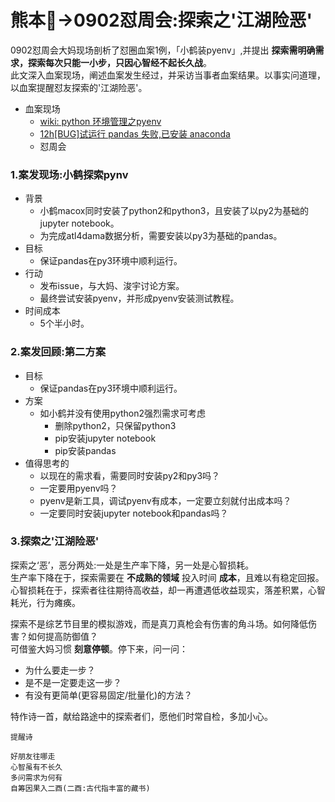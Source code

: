 # 熊本🐻->0902怼周会:探索之'江湖险恶'

0902怼周会大妈现场剖析了怼圈血案1例，「小鹤装pyenv」,并提出 **探索需明确需求，探索每次只能一小步，只因心智经不起长久战**。<br>
此文深入血案现场，阐述血案发生经过，并采访当事者血案结果。以事实问道理，以血案提醒怼友探索的'江湖险恶'。<br>

- 血案现场 
    + [wiki: python 环境管理之pyenv](https://github.com/DebugUself/du4proto/issues/204)
    + [12h[BUG]试运行 pandas 失败,已安装 anaconda](https://github.com/DebugUself/du4proto/issues/202)
    + 怼周会
    
### 1.案发现场:小鹤探索pynv

- 背景
    + 小鹤macox同时安装了python2和python3，且安装了以py2为基础的jupyter notebook。
    + 为完成atl4dama数据分析，需要安装以py3为基础的pandas。
- 目标
    + 保证pandas在py3环境中顺利运行。
- 行动
    + 发布issue，与大妈、浚宇讨论方案。
    + 最终尝试安装pyenv，并形成pyenv安装测试教程。
- 时间成本
    + 5个半小时。

### 2.案发回顾:第二方案

- 目标
    + 保证pandas在py3环境中顺利运行。
- 方案
    + 如小鹤并没有使用python2强烈需求可考虑
        * 删除python2，只保留python3
        * pip安装jupyter notebook
        * pip安装pandas
- 值得思考的
    + 以现在的需求看，需要同时安装py2和py3吗？ 
    + 一定要用pyenv吗？
    + pyenv是新工具，调试pyenv有成本，一定要立刻就付出成本吗？
    + 一定要同时安装jupyter notebook和pandas吗？

### 3.探索之'江湖险恶'

探索之‘恶’，恶分两处:一处是生产率下降，另一处是心智损耗。<br>
生产率下降在于，探索需要在 **不成熟的领域** 投入时间 **成本**，且难以有稳定回报。<br>
心智损耗在于，探索者往往期待高收益，却一再遭遇低收益现实，落差积累，心智耗光，行为瘫痪。<br>

探索不是综艺节目里的模拟游戏，而是真刀真枪会有伤害的角斗场。如何降低伤害？如何提高防御值？<br>
可借鉴大妈习惯 **刻意停顿**。停下来，问一问：<br>

- 为什么要走一步？
- 是不是一定要走这一步？
- 有没有更简单(更容易固定/批量化)的方法？

特作诗一首，献给路途中的探索者们，愿他们时常自检，多加小心。<br>

```
提醒诗

好朋友往哪走
心智虽有不长久
多问需求为何有
自筹因果入二酉(二酉:古代指丰富的藏书)
```


